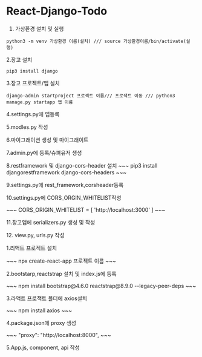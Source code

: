 # React-Django-Todo

1. 가상환경 설치 및 실행
~~~
python3 -m venv 가상환경 이름(설치) /// source 가상환경이름/bin/activate(실행)
~~~
2.장고 설치
~~~
pip3 install django
~~~
3.장고 프로젝트/앱 설치
~~~
django-admin startproject 프로젝트 이름/// 프로잭트 이동 /// python3 manage.py startapp 앱 이름
~~~
<p>4.settings.py에 앱등록</p>
<p>5.modles.py 작성</p>
<p>6.마이그래이션 생성 및 마이그래이트</p>
<p>7.admin.py에 등록/슈펴유저 생성</p>
8.restframework 및 django-cors-header 설치
~~~
pip3 install djangorestframework django-cors-headers
~~~
<p>9.settings.py에 rest_framework,corsheader등록</p>
<p>10.settings.py에 CORS_ORGIN_WHITELIST작성</p>
~~~
CORS_ORIGIN_WHITELIST = [
     'http://localhost:3000'
]
~~~
<p>11.장고앱에 serializers.py 생성 및 작성 </p>
<p>12. view.py, urls.py 작성</p>

<p>1.리액트 프로젝트 설치</p>
~~~
npx create-react-app 프로젝트 이름
~~~
<p>2.bootstarp,reactstrap 설치 및 index.js에 등록</p>
~~~
npm install bootstrap@4.6.0 reactstrap@8.9.0 --legacy-peer-deps
~~~
<p>3.라액트 프로잭트 폴더에 axios설치</p>
~~~
npm install axios
~~~
<p>4.package.json에 proxy 생성</p>
~~~
"proxy": "http://localhost:8000",
~~~
<p>5.App.js, component, api 작성</p>

